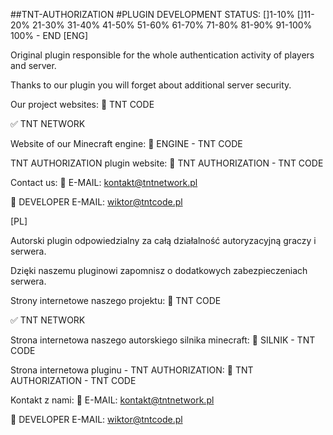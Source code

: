 ##TNT-AUTHORIZATION
#PLUGIN DEVELOPMENT STATUS:
[]1-10%
[]11-20%
21-30%
31-40%
41-50%
51-60%
61-70%
71-80%
81-90%
91-100%
100% - END
[ENG]

Original plugin responsible for the whole authentication activity of players and server.

Thanks to our plugin you will forget about additional server security.

Our project websites:
📌 TNT CODE

✅ TNT NETWORK

Website of our Minecraft engine:
📌 ENGINE - TNT CODE

TNT AUTHORIZATION plugin website:
📌 TNT AUTHORIZATION - TNT CODE

Contact us:
🔔 E-MAIL: kontakt@tntnetwork.pl

🔔 DEVELOPER E-MAIL: wiktor@tntcode.pl

[PL]

Autorski plugin odpowiedzialny za całą działalność autoryzacyjną graczy i serwera.

Dzięki naszemu pluginowi zapomnisz o dodatkowych zabezpieczeniach serwera.

Strony internetowe naszego projektu:
📌 TNT CODE

✅ TNT NETWORK

Strona internetowa naszego autorskiego silnika minecraft:
📌 SILNIK - TNT CODE

Strona internetowa pluginu - TNT AUTHORIZATION:
📌 TNT AUTHORIZATION - TNT CODE

Kontakt z nami:
🔔 E-MAIL: kontakt@tntnetwork.pl

🔔 DEVELOPER E-MAIL: wiktor@tntcode.pl
